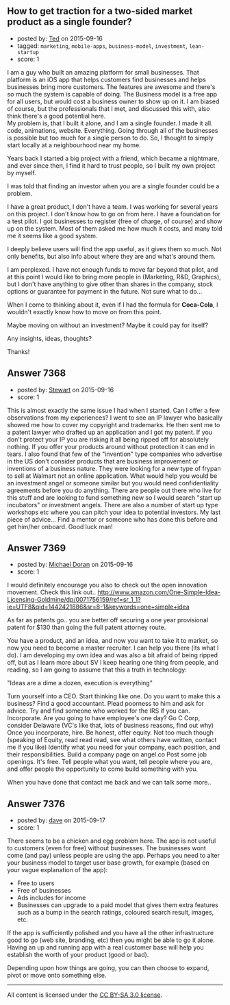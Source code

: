 ## How to get traction for a two-sided market product as a single founder?

- posted by: [Ted](https://stackexchange.com/users/432641/ted) on 2015-09-16
- tagged: `marketing`, `mobile-apps`, `business-model`, `investment`, `lean-startup`
- score: 1

I am a guy who built an amazing platform for small businesses. That platform is an iOS app that helps customers find businesses and helps businesses bring more  customers. The features are awesome and there's so much the system is capable of doing. 
The Business model is a free app for all users, but would cost a business owner to show up on it. 
I am biased of course, but the professionals that I met, and discussed this with, also think there's a good potential here.  
My problem is, that I built it alone, and I am a single founder. 
I made it all. code, animations, website. Everything. Going through all of the businesses is possible but too much for a single person to do. So, I thought to simply start locally at a neighbourhood near my home. 

Years back I started a big project with a friend, which became a nightmare, and ever since then, I find it hard to trust people, so I built my own project by myself.

I was told that finding an investor when you are a single founder could be a problem. 

I have a great product, I don't have a team. I was working for several years on this project. I don't know how to go on from here. I have a foundation for a test pilot. I got businesses to register (free of charge, of course) and show up on the system. Most of them asked me how much it costs, and many told me it seems like a good system.

I deeply believe users will find the app useful, as it gives them so much. Not only benefits, but also info about where they are and what's around them.

I am perplexed. I have not enough funds to move far beyond that pilot, and at this point I would like to bring more people in (Marketing, R&D, Graphics), but I don't have anything to give other than shares in the company, stock options or guarantee for payment in the future. 
Not sure what to do... 

When I come to thinking about it, even if I had the formula for **Coca-Cola**, I wouldn't exactly know how to move on from this point.

Maybe moving on without an investment? Maybe it could pay for itself? 

Any insights, ideas, thoughts?

Thanks!


## Answer 7368

- posted by: [Stewart](https://stackexchange.com/users/4040165/stewart) on 2015-09-16
- score: 1

This is almost exactly the same issue I had when I started. Can I offer a few observations from my experiences? I went to see an IP lawyer who basically showed me how to cover my copyright and trademarks. He then sent me to a patent lawyer who drafted up an application and I got my patent. If you don't protect your IP you are risking it all being ripped off for absolutely nothing. If you offer your products around without protection it can end in tears. I also found that few of the "invention" type companies who advertise in the US don't consider products that are business improvement or inventions of a business nature. They were looking for a new type of frypan to sell at Walmart not an online application. What would help you would be an investment angel or someone similar but you would need confidentiality agreements before you do anything. There are people out there who live for this stuff and are looking to fund something new so I would search "start up incubators" or investment angels. There are also a number of start up type workshops etc where you can pitch your idea to potential investors. My last piece of advice... Find a mentor or someone who has done this before and get him/her onboard. Good luck man!


## Answer 7369

- posted by: [Michael Doran](https://stackexchange.com/users/6964956/michael-doran) on 2015-09-16
- score: 1

I would definitely encourage you also to check out the open innovation movement. 
Check this link out.. http://www.amazon.com/One-Simple-Idea-Licensing-Goldmine/dp/0071756159/ref=sr_1_1?ie=UTF8&qid=1442421886&sr=8-1&keywords=one+simple+idea

As far as patents go.. you are better off securing a one year provisional patent for $130 than going the full patent attorney route. 

You have a product, and an idea, and now you want to take it to market, so now you need to become a master recruiter. I can help you there (its what I do). I am developing my own idea and was also a bit afraid of being ripped off, but as I learn more about SV I keep hearing one thing from people, and reading, so I am going to assume that this a truth in technology:

"Ideas are a dime a dozen, execution is everything"

Turn yourself into a CEO. Start thinking like one. Do you want to make this a business?
Find a good accountant. Plead poorness to him and ask for advice. Try and find someone who worked for the IRS if you can.
Incorporate. Are you going to have employee's one day? Go C Corp, consider Delaware (VC's like that, lots of business reasons, find out why)
Once you incorporate, hire. Be honest, offer equity. Not too much though (speaking of Equity, read read read, see what others have written, contact me if you like)
Identify what you need for your company, each position, and their responsibilities. 
Build a company page on angel.co
Post some job openings. It's free.  Tell people what you want, tell people where you are, and offer people the opportunity to come build something with you.

When you have done that contact me back and we can talk some more..


## Answer 7376

- posted by: [dave](https://stackexchange.com/users/100828/dave) on 2015-09-17
- score: 1

There seems to be a chicken and egg problem here. The app is not useful to customers (even for free) without businesses. The businesses wont come (and pay) unless people are using the app. Perhaps you need to alter your business model to target user base growth, for example (based on your vague explanation of the app):

 - Free to users
 - Free of businesses
 - Ads includes for income
 - Businesses can upgrade to a paid model that gives them extra features such as a bump in the search ratings, coloured search result, images, etc.

If the app is sufficiently polished and you have all the other infrastructure good to go (web site, branding, etc) then you might be able to go it alone. Having an up and running app with a real customer base will help you establish the worth of your product (good or bad). 

Depending upon how things are going, you can then choose to expand, pivot or move onto something else.
 





---

All content is licensed under the [CC BY-SA 3.0 license](https://creativecommons.org/licenses/by-sa/3.0/).
